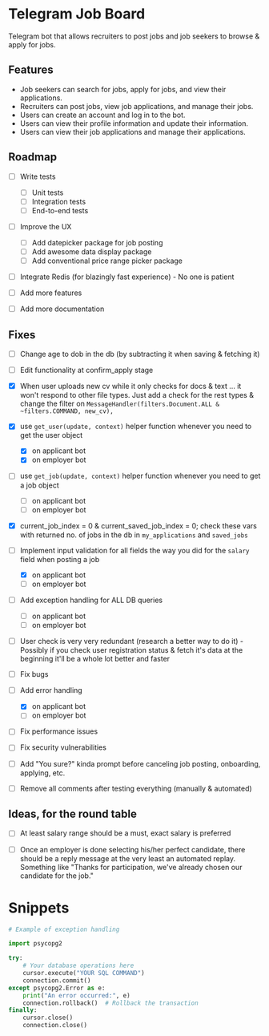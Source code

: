 # Telegram Job Board

Telegram bot that allows recruiters to post jobs and job seekers to browse & apply for jobs.



## Features

- Job seekers can search for jobs, apply for jobs, and view their applications.
- Recruiters can post jobs, view job applications, and manage their jobs.
- Users can create an account and log in to the bot.
- Users can view their profile information and update their information.
- Users can view their job applications and manage their applications.


## Roadmap

- [ ] Write tests
  - [ ] Unit tests
  - [ ] Integration tests
  - [ ] End-to-end tests
- [ ] Improve the UX
  - [ ] Add datepicker package for job posting
  - [ ] Add awesome data display package
  - [ ] Add conventional price range picker package
- [ ] Integrate Redis (for blazingly fast experience) - No one is patient
- [ ] Add more features
- [ ] Add more documentation


## Fixes

- [ ] Change age to dob in the db (by subtracting it when saving & fetching it)
- [ ] Edit functionality at confirm_apply stage
- [x] When user uploads new cv while it only checks for docs & text ... it won't respond to other file types. Just add a check for the rest types & change the filter on `MessageHandler(filters.Document.ALL & ~filters.COMMAND, new_cv),`
- [X] use `get_user(update, context)` helper function whenever you need to get the user object
  - [x] on applicant bot
  - [x] on employer bot
- [ ] use `get_job(update, context)` helper function whenever you need to get a job object
  - [ ] on applicant bot
  - [ ] on employer bot
- [x] current_job_index = 0 & current_saved_job_index = 0; check these vars with returned no. of jobs in the db in `my_applications` and `saved_jobs`
- [ ] Implement input validation for all fields the way you did for the `salary` field when posting a job
  - [x] on applicant bot
  - [ ] on employer bot
- [ ] Add exception handling for ALL DB queries
  - [ ] on applicant bot
  - [ ] on employer bot
- [ ] User check is very very redundant (research a better way to do it) - Possibly if you check user registration status & fetch it's data at the beginning it'll be a whole lot better and faster
- [ ] Fix bugs
- [ ] Add error handling
  - [x] on applicant bot
  - [ ] on employer bot
- [ ] Fix performance issues
- [ ] Fix security vulnerabilities
- [ ] Add "You sure?" kinda prompt before canceling job posting, onboarding, applying, etc.
- [ ] Remove all comments after testing everything (manually & automated)


## Ideas, for the round table
-  [ ] At least salary range should be a must, exact salary is preferred
-  [ ] Once an employer is done selecting his/her perfect candidate, there should be a reply message at the very least an automated replay. Something like "Thanks for participation, we've already chosen our candidate for the job."


# Snippets

```py
# Example of exception handling

import psycopg2

try:
    # Your database operations here
    cursor.execute("YOUR SQL COMMAND")
    connection.commit()
except psycopg2.Error as e:
    print("An error occurred:", e)
    connection.rollback()  # Rollback the transaction
finally:
    cursor.close()
    connection.close()

```
